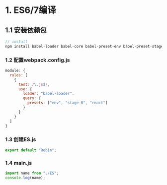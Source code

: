 # 1. ES6/7编译

## 1.1 安装依赖包

```js
// install
npm install babel-loader babel-core babel-preset-env babel-preset-stage-0 babel-preset-react -D
```

### 1.2 配置webpack.config.js

```js
module: {
  rules: [
    {
      test: /\.js$/,
      use: {
        loader: "babel-loader",
        query: {
          presets: ["env", "stage-0", "react"]
        }
      }
    }
  ]
}
```

### 1.3 创建ES.js

```js
export default "Robin";
```

### 1.4 main.js

```js
import name from "./ES";
console.log(name);
```